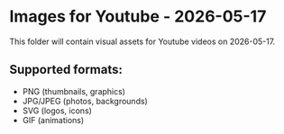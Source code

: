 # Images for Youtube - 2026-05-17

This folder will contain visual assets for Youtube videos on 2026-05-17.

## Supported formats:
- PNG (thumbnails, graphics)
- JPG/JPEG (photos, backgrounds)
- SVG (logos, icons)
- GIF (animations)

